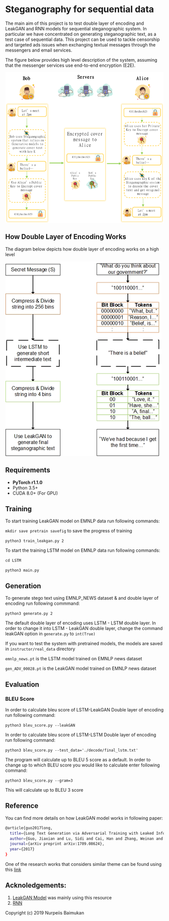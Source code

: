 # Steganography for sequential data

The main aim of this project is to test double layer of encoding and LeakGAN and RNN models for sequential steganographic system. In particular we have concentrated on 
generating steganographic text, as a test case of sequential data. This project can be used to tackle censorship and targeted ads issues when exchanging textual messages through the messengers and email services.

The figure below provides high level description of the system, assuming that the messenger services use end-to-end encryption (E2E).

![Stego-E2E System](diagrams/stego_e2e.png)

## How Double Layer of Encoding Works

The diagram below depicts how double layer of encoding works on a high level

![Double-Layer](diagrams/double_layer.jpg)

## Requirements
* **PyTorch r1.1.0**
* Python 3.5+
* CUDA 8.0+ (For GPU)

## Training 

To start training LeakGAN model on EMNLP data run following commands:

`mkdir save pretrain savefig` to save the progress of training

`python3 train_leakgan.py 2`

To start the training LSTM model on EMNLP data run following commands:

`cd LSTM`

`python3 main.py`

## Generation 

To generate stego text using EMNLP_NEWS dataset & and double layer of encoding run following commmand:

`python3 generate.py 2`

The default double layer of encoding uses LSTM - LSTM double layer. In order to change it into LSTM - LeakGAN double layer, change the command leakGAN option in `generate.py` to `int(True)`

If you want to test the system with pretrained models, the models are saved in `instructor/real_data` directory

`emnlp_news.pt` is the LSTM model trained on EMNLP news dataset

`gen_ADV_00028.pt` is the LeakGAN model trained on EMNLP news dataset

## Evaluation

### BLEU Score
In order to calculate bleu score of LSTM-LeakGAN Double layer of encoding run following command:

`python3 bleu_score.py --leakGAN`

In order to calculate bleu score of LSTM-LSTM Double layer of encoding run following command:

`python3 bleu_score.py --test_data='./decode/final_lstm.txt'`

The program will calculate up to BLEU 5 score as a default. In order to change up to which BLEU score you would like to calculate enter following command:

`python3 bleu_score.py --gram=3`

This will calculate up to BLEU 3 score

## Reference
You can find more details on how LeakGAN model works in following paper:
```bash
@article{guo2017long,
  title={Long Text Generation via Adversarial Training with Leaked Information},
  author={Guo, Jiaxian and Lu, Sidi and Cai, Han and Zhang, Weinan and Yu, Yong and Wang, Jun},
  journal={arXiv preprint arXiv:1709.08624},
  year={2017}
}
```

One of the research works that considers similar theme can be found using this [link](https://github.com/tbfang/steganography-lstm)

## Acknoledgements:
1. [LeakGAN Model](https://github.com/williamSYSU/TextGAN-PyTorch) was mainly using this resource
2. [RNN](https://github.com/pytorch/examples/tree/master/word_language_model)

Copyright (c) 2019 Nurpeiis Baimukan
